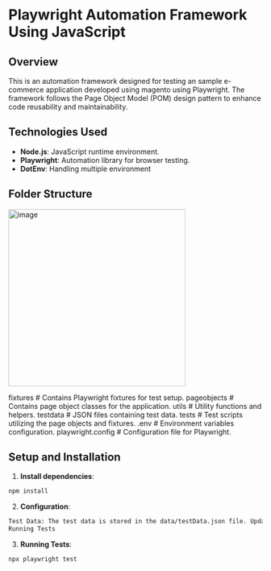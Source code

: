 # Playwright Automation Framework Using JavaScript

## Overview
This is an automation framework designed for testing an sample e-commerce application developed using magento using Playwright. The framework follows the Page Object Model (POM) design pattern to enhance code reusability and maintainability.

## Technologies Used
- **Node.js**: JavaScript runtime environment.
- **Playwright**: Automation library for browser testing.
- **DotEnv**: Handling multiple environment


## Folder Structure
<img width="351" alt="image" src="https://github.com/user-attachments/assets/239188af-f90c-4d59-bf69-ccbe571ba658">


fixtures        # Contains Playwright fixtures for test setup.
pageobjects     # Contains page object classes for the application.
utils           # Utility functions and helpers.
testdata        # JSON files containing test data.
tests           # Test scripts utilizing the page objects and fixtures.
.env            # Environment variables configuration.
playwright.config # Configuration file for Playwright.

## Setup and Installation

1. **Install dependencies**:
 ```bash
npm install
```

2. **Configuration**:
 ```bash
Test Data: The test data is stored in the data/testData.json file. Update this file with the necessary data for your tests.
Running Tests
```
3. **Running Tests**:
 ```bash
npx playwright test
```



